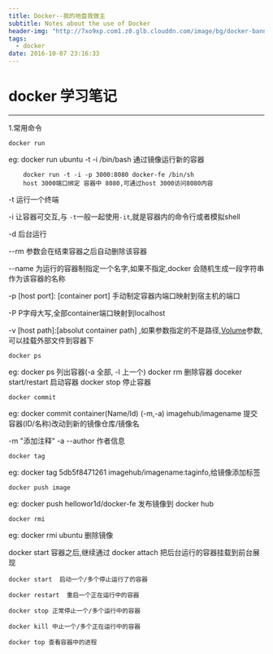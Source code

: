 ```yaml
---
title: Docker--我的地盘我做主
subtitle: Notes about the use of Docker
header-img: "http://7xo9xp.com1.z0.glb.clouddn.com/image/bg/docker-banner.jpg"
tags:
  - docker
date: 2016-10-07 23:16:33
---
```



# docker 学习笔记
---
1.常用命令

    docker run

eg:  docker run ubuntu -t -i /bin/bash   通过镜像运行新的容器
```
    docker run -t -i -p 3000:8080 docker-fe /bin/sh
    host 3000端口绑定 容器中 8080,可通过host 3000访问8080内容
```

-t 运行一个终端

-i 让容器可交互,与 `-t`一般一起使用`-it`,就是容器内的命令行或者模拟shell

-d  后台运行

--rm 参数会在结束容器之后自动删除该容器

--name 为运行的容器制指定一个名字,如果不指定,docker 会随机生成一段字符串作为该容器的名称

-p [host port]: [container port] 手动制定容器内端口映射到宿主机的端口

-P P字母大写,全部container端口映射到localhost

-v [host path]:[absolut container path] ,如果参数指定的不是路径,[Volume](https://docs.docker.com/engine/tutorials/dockervolumes/#/mount-a-host-directory-as-a-data-volume)参数,可以挂载外部文件到容器下

    docker ps

eg:  docker ps 列出容器(-a 全部, -l 上一个)    docker rm  删除容器  doceker start/restart  启动容器   docker stop 停止容器

    docker commit

eg: docker commit container(Name/Id) (-m,-a) imagehub/imagename 提交容器(ID/名称)改动到新的镜像仓库/镜像名

-m "添加注释"
-a --author 作者信息

    docker tag

eg: docker tag 5db5f8471261 imagehub/imagename:taginfo,给镜像添加标签

    docker push image

eg: docker push hellowor1d/docker-fe 发布镜像到  docker hub

    docker rmi

eg: docker rmi ubuntu 删除镜像

docker start 容器之后,继续通过 docker attach 把后台运行的容器挂载到前台展现

    docker start  启动一个/多个停止运行了的容器

    docker restart  重启一个正在运行中的容器

    docker stop 正常停止一个/多个运行中的容器
     
    docker kill 中止一个/多个正在运行中的容器

    docker top 查看容器中的进程
